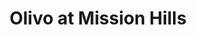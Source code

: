 ---
title: "Olivo at Mission Hills"
url: /mission-hills/olivo-at-mission-hills/
shop: Einkaufszentrum
---